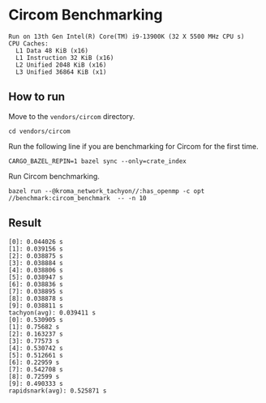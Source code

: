 # Circom Benchmarking

```
Run on 13th Gen Intel(R) Core(TM) i9-13900K (32 X 5500 MHz CPU s)
CPU Caches:
  L1 Data 48 KiB (x16)
  L1 Instruction 32 KiB (x16)
  L2 Unified 2048 KiB (x16)
  L3 Unified 36864 KiB (x1)
```

## How to run

Move to the `vendors/circom` directory.

```shell
cd vendors/circom
```

Run the following line if you are benchmarking for Circom for the first time.

```shell
CARGO_BAZEL_REPIN=1 bazel sync --only=crate_index
```

Run Circom benchmarking.

```shell
bazel run --@kroma_network_tachyon//:has_openmp -c opt //benchmark:circom_benchmark  -- -n 10
```

## Result

```
[0]: 0.044026 s
[1]: 0.039156 s
[2]: 0.038875 s
[3]: 0.038884 s
[4]: 0.038806 s
[5]: 0.038947 s
[6]: 0.038836 s
[7]: 0.038895 s
[8]: 0.038878 s
[9]: 0.038811 s
tachyon(avg): 0.039411 s
[0]: 0.530905 s
[1]: 0.75682 s
[2]: 0.163237 s
[3]: 0.77573 s
[4]: 0.530742 s
[5]: 0.512661 s
[6]: 0.22959 s
[7]: 0.542708 s
[8]: 0.72599 s
[9]: 0.490333 s
rapidsnark(avg): 0.525871 s
```

